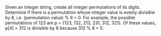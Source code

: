 Given an integer string, create all integer permutations of its digits. Determine if there is a permutation whose integer value is evenly divisible by 8, i.e. (permutation value) % 8 = 0. For example, the possible permutations of 123 are p = {123, 132, 213, 231, 312, 321}. Of these values, p[4] = 312 is divisible by 8 because 312 % 8 = 0.

